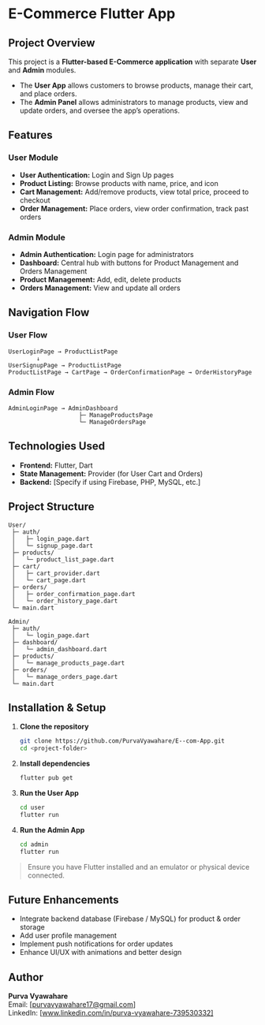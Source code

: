 # E-Commerce Flutter App

## Project Overview
This project is a **Flutter-based E-Commerce application** with separate **User** and **Admin** modules.

- The **User App** allows customers to browse products, manage their cart, and place orders.
- The **Admin Panel** allows administrators to manage products, view and update orders, and oversee the app’s operations.

## Features

### User Module
- **User Authentication:** Login and Sign Up pages
- **Product Listing:** Browse products with name, price, and icon
- **Cart Management:** Add/remove products, view total price, proceed to checkout
- **Order Management:** Place orders, view order confirmation, track past orders

### Admin Module
- **Admin Authentication:** Login page for administrators
- **Dashboard:** Central hub with buttons for Product Management and Orders Management
- **Product Management:** Add, edit, delete products
- **Orders Management:** View and update all orders

## Navigation Flow

### User Flow
```
UserLoginPage → ProductListPage
        ↓
UserSignupPage → ProductListPage
ProductListPage → CartPage → OrderConfirmationPage → OrderHistoryPage
```

### Admin Flow
```
AdminLoginPage → AdminDashboard
                    ├─ ManageProductsPage
                    └─ ManageOrdersPage
```

## Technologies Used
- **Frontend:** Flutter, Dart
- **State Management:** Provider (for User Cart and Orders)
- **Backend:** [Specify if using Firebase, PHP, MySQL, etc.]

## Project Structure
```
User/
 ├─ auth/
 │   ├─ login_page.dart
 │   └─ signup_page.dart
 ├─ products/
 │   └─ product_list_page.dart
 ├─ cart/
 │   ├─ cart_provider.dart
 │   └─ cart_page.dart
 ├─ orders/
 │   ├─ order_confirmation_page.dart
 │   └─ order_history_page.dart
 └─ main.dart

Admin/
 ├─ auth/
 │   └─ login_page.dart
 ├─ dashboard/
 │   └─ admin_dashboard.dart
 ├─ products/
 │   └─ manage_products_page.dart
 ├─ orders/
 │   └─ manage_orders_page.dart
 └─ main.dart
```

## Installation & Setup

1. **Clone the repository**
   ```bash
   git clone https://github.com/PurvaVyawahare/E--com-App.git
   cd <project-folder>
   ```

2. **Install dependencies**
   ```bash
   flutter pub get
   ```

3. **Run the User App**
   ```bash
   cd user
   flutter run
   ```

4. **Run the Admin App**
   ```bash
   cd admin
   flutter run
   ```

> Ensure you have Flutter installed and an emulator or physical device connected.

## Future Enhancements
- Integrate backend database (Firebase / MySQL) for product & order storage
- Add user profile management
- Implement push notifications for order updates
- Enhance UI/UX with animations and better design

## Author
**Purva Vyawahare**  
Email: [purvavyawahare17@gmail.com]  
LinkedIn: [www.linkedin.com/in/purva-vyawahare-739530332]

